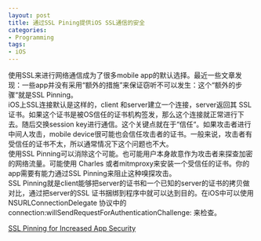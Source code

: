 ```yaml
---
layout: post
title: 通过SSL Pining提供iOS SSL通信的安全
categories:
- Programming
tags:
- iOS
---
```

 使用SSL来进行网络通信成为了很多mobile app的默认选择。最近一些文章发现：一些app并没有采用“额外的措施”来保证窃听不可以发生：这个“额外的步骤“就是SSL Pinning。  
iOS上SSL连接默认是这样的，client 和server建立一个连接，server返回其 SSL证书。如果这个证书是被OS信任的证书机构签发，那么这个连接就正常进行下去。随后交换session key进行通信。这个关键点就在于“信任“。如果攻击者进行中间人攻击，mobile device很可能也会信任攻击者的证书。一般来说，攻击者有受信任的证书不太，所以通常情况下这个问题也不大。  
  使用SSL Pinning可以消除这个可能。也可能用户本身故意作为攻击者来探查加密的网络流量。可能使用 Charles 或者mitmproxy来安装一个受信任的证书。你的app需要有能力通过SSL Pinning来阻止这种嗅探攻击。  
SSL Pinning就是client能够把server的证书和一个已知的server的证书的拷贝做对比，通过把server的SSL 证书捆绑到程序中就可以达到目的。在iOS中可以使用NSURLConnectionDelegate 协议中的connection:willSendRequestForAuthenticationChallenge: 来检查。


[SSL Pinning for Increased App Security](http://www.doubleencore.com/2013/03/ssl-pinning-for-increased-app-security)
